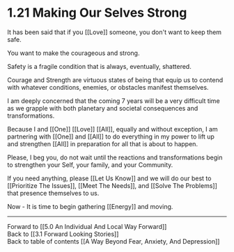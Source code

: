 # 1.21 Making Our Selves Strong

It has been said that if you [[Love]] someone, you don't want to keep them safe. 

You want to make the courageous and strong. 

Safety is a fragile condition that is always, eventually, shattered. 

Courage and Strength are virtuous states of being that equip us to contend with whatever conditions, enemies, or obstacles manifest themselves. 

I am deeply concerned that the coming 7 years will be a very difficult time as we grapple with both planetary and societal consequences and transformations. 

Because I and [[One]] [[Love]] [[All]], equally and without exception, I am partnering with [[One]] and [[All]] to do everything in my power to lift up and strengthen [[All]] in preparation for all that is about to happen. 

Please, I beg you, do not wait until the reactions and transformations begin to strengthen your Self, your family, and your Community. 

If you need anything, please [[Let Us Know]] and we will do our best to [[Prioritize The Issues]], [[Meet The Needs]], and [[Solve The Problems]] that presence themselves to us. 

Now - It is time to begin gathering [[Energy]] and moving. 

___

Forward to [[5.0 An Individual And Local Way Forward]]      
Back to [[3.1 Forward Looking Stories]]      
Back to table of contents [[A Way Beyond Fear, Anxiety, And Depression]]    

